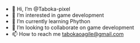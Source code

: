 - 👋 Hi, I’m @Taboka-pixel
- 👀 I’m interested in game development
- 🌱 I’m currently learning Phython
- 💞️ I’m looking to collaborate on game development
- 📫 How to reach me tabokaoagile@gmail.com

<!---
Taboka-pixel/Taboka-pixel is a ✨ special ✨ repository because its `README.md` (this file) appears on your GitHub profile.
You can click the Preview link to take a look at your changes.
--->
